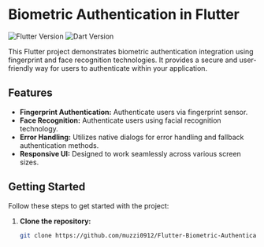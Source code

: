 # Biometric Authentication in Flutter

![Flutter Version](https://img.shields.io/badge/flutter-v2.5.0-%237065f2)
![Dart Version](https://img.shields.io/badge/dart-v2.14.0-%230175c2)

This Flutter project demonstrates biometric authentication integration using fingerprint and face recognition technologies. It provides a secure and user-friendly way for users to authenticate within your application.

## Features

- **Fingerprint Authentication:** Authenticate users via fingerprint sensor.
- **Face Recognition:** Authenticate users using facial recognition technology.
- **Error Handling:** Utilizes native dialogs for error handling and fallback authentication methods.
- **Responsive UI:** Designed to work seamlessly across various screen sizes.

## Getting Started

Follow these steps to get started with the project:

1. **Clone the repository:**

   ```bash
   git clone https://github.com/muzzi0912/Flutter-Biometric-Authentication.git
